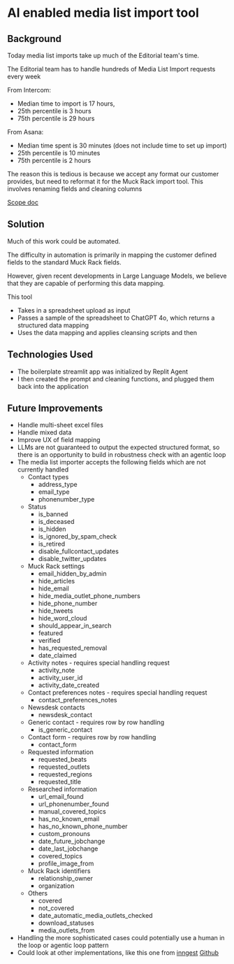 # AI enabled media list import tool

## Background
Today media list imports take up much of the Editorial team's time.

The Editorial team has to handle hundreds of Media List Import requests every week

From Intercom:
* Median time to import is 17 hours, 
* 25th percentile is 3 hours
* 75th percentile is 29 hours

From Asana:
* Median time spent is 30 minutes (does not include time to set up import)
* 25th percentile is 10 minutes
* 75th percentile is 2 hours

The reason this is tedious is because we accept any format our customer provides, but need to reformat it for the Muck Rack import tool.
This involves renaming fields and cleaning columns

[Scope doc](https://docs.google.com/document/d/1WXJWZVGWwV_GCHnpP3bTAkMhImpgaMFvfwqGjwUpbYI/edit?tab=t.0)

## Solution
Much of this work could be automated.

The difficulty in automation is primarily in mapping the customer defined fields to the standard Muck Rack fields.

However, given recent developments in Large Language Models, we believe that they are capable of performing this data mapping.

This tool 
* Takes in a spreadsheet upload as input
* Passes a sample of the spreadsheet to ChatGPT 4o, which returns a structured data mapping
* Uses the data mapping and applies cleansing scripts and then 

## Technologies Used
* The boilerplate streamlit app was initialized by Replit Agent
* I then created the prompt and cleaning functions, and plugged them back into the application

## Future Improvements
* Handle multi-sheet excel files
* Handle mixed data
* Improve UX of field mapping
* LLMs are not guaranteed to output the expected structured format, so there is an opportunity to build in robustness check with an agentic loop
* The media list importer accepts the following fields which are not currently handled
  * Contact types
    * address_type
    * email_type
    * phonenumber_type
  * Status
    * is_banned
    * is_deceased
    * is_hidden
    * is_ignored_by_spam_check
    * is_retired
    * disable_fullcontact_updates
    * disable_twitter_updates
  * Muck Rack settings
    * email_hidden_by_admin
    * hide_articles
    * hide_email
    * hide_media_outlet_phone_numbers
    * hide_phone_number
    * hide_tweets
    * hide_word_cloud
    * should_appear_in_search
    * featured
    * verified
    * has_requested_removal
    * date_claimed
  * Activity notes -  requires special handling request
    * activity_note
    * activity_user_id
    * activity_date_created
  * Contact preferences notes - requires special handling request
    * contact_preferences_notes
  * Newsdesk contacts
    * newsdesk_contact
  * Generic contact - requires row by row handling
    * is_generic_contact
  * Contact form - requires row by row handling
    * contact_form
  * Requested information
    * requested_beats
    * requested_outlets
    * requested_regions
    * requested_title
  * Researched information
    * url_email_found
    * url_phonenumber_found
    * manual_covered_topics
    * has_no_known_email
    * has_no_known_phone_number
    * custom_pronouns
    * date_future_jobchange
    * date_last_jobchange
    * covered_topics
    * profile_image_from
  * Muck Rack identifiers
    * relationship_owner
    * organization
  * Others
    * covered
    * not_covered
    * date_automatic_media_outlets_checked
    * download_statuses
    * media_outlets_from
* Handling the more sophisticated cases could potentially use a human in the loop or agentic loop pattern
* Could look at other implementations, like this one from [inngest](https://www.inngest.com/blog/agentic-workflow-example?rdt_cid=5050329755514117843) [Github](https://github.com/inngest/vercel-ai-o1-preview-crm-agent)
